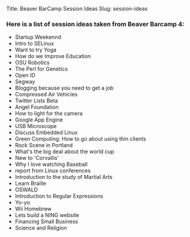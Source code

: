 Title: Beaver BarCamp Session Ideas
Slug: session-ideas

<h3>Here is a list of session ideas taken from Beaver Barcamp 4:</h3>
<ul><li> Startup Weekennd
</li><li> Intro to SELinux
</li><li> Want to try Yoga
</li><li> How do we Improve Education
</li><li> OSU Robotics
</li><li> The Perl for Genetics
</li><li> Open ID
</li><li> Segway
</li><li> Blogging because you need to get a job
</li><li> Compressed Air Vehicles
</li><li> Twitter Lists Beta
</li><li> Angel Foundation
</li><li> How to light for the camera
</li><li> Google App Engine
</li><li> USB Microscope
</li><li> Discuss Embedded Linux
</li><li> Green Computing: How to go about using thin clients
</li><li> Rock Scene in Portland
</li><li> What's the big deal about the world cup
</li><li> New to 'Corvallis'
</li><li> Why I love watching Baseball
</li><li> report from Linux conferences
</li><li> Introduction to the study of Martial Arts
</li><li> Learn Braille
</li><li> OSWALD
</li><li> Introduction to Regular Expressions
</li><li> Yo-yo
</li><li> Wii Homebrew
</li><li> Lets build a NING website
</li><li> Financing Small Business
</li><li> Science and Religion
</li></ul>

